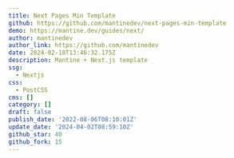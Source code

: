 ```yaml
---
title: Next Pages Min Template
github: https://github.com/mantinedev/next-pages-min-template
demo: https://mantine.dev/guides/next/
author: mantinedev
author_link: https://github.com/mantinedev
date: 2024-02-18T13:46:32.175Z
description: Mantine + Next.js template
ssg:
  - Nextjs
css:
  - PostCSS
cms: []
category: []
draft: false
publish_date: '2022-08-06T08:10:01Z'
update_date: '2024-04-02T08:59:10Z'
github_star: 40
github_fork: 15
---
```

